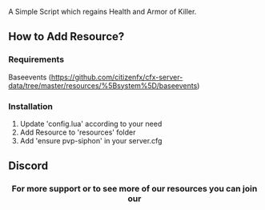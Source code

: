 A Simple Script which regains Health and Armor of Killer.

## How to Add Resource?

###  Requirements
Baseevents (https://github.com/citizenfx/cfx-server-data/tree/master/resources/%5Bsystem%5D/baseevents)

### Installation

1. Update 'config.lua' according to your need
2. Add Resource to 'resources' folder
3. Add 'ensure pvp-siphon' in your server.cfg

## Discord
<h3 align='center'>For more support or to see more of our resources you can join our <a href='https://discord.gg/h78wJpSE6m%27%3Ediscord'</a></h3>
